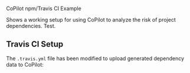CoPilot npm/Travis CI Example

Shows a working setup for using CoPilot to analyze the risk of project dependencies. Test.

## Travis CI Setup
The `.travis.yml` file has been modified to upload generated dependency data to CoPilot:
